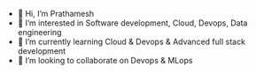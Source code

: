 - 👋 Hi, I’m Prathamesh
- 👀 I’m interested in Software development, Cloud, Devops, Data engineering
- 🌱 I’m currently learning Cloud & Devops & Advanced full stack development
- 💞️ I’m looking to collaborate on Devops & MLops


<!---

- 📫 How to reach me ...
- 😄 Pronouns: 
- ⚡ Fun fact: ...

thamesh0/thamesh0 is a ✨ special ✨ repository because its `README.md` (this file) appears on your GitHub profile.
You can click the Preview link to take a look at your changes.
--->
